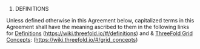 1. DEFINITIONS

Unless defined otherwise in this Agreement below, capitalized terms in this Agreement shall have the meaning ascribed to them in the following links for [Definitions](https://wiki.threefold.io/#/definitions) (https://wiki.threefold.io/#/definitions) and & [ThreeFold Grid Concepts](https://wiki.threefold.io/#/grid_concept): (https://wiki.threefold.io/#/grid_concepts)